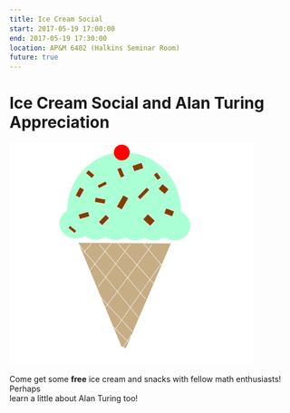 ```yaml
---
title: Ice Cream Social
start: 2017-05-19 17:00:00
end: 2017-05-19 17:30:00
location: AP&M 6402 (Halkins Seminar Room)
future: true
---
```


# Ice Cream Social and Alan Turing Appreciation

![](/static/sp17/ice-cream-308972_1280.png)

Come get some **free** ice cream and snacks with fellow math enthusiasts! Perhaps  
learn a little about Alan Turing too! 
